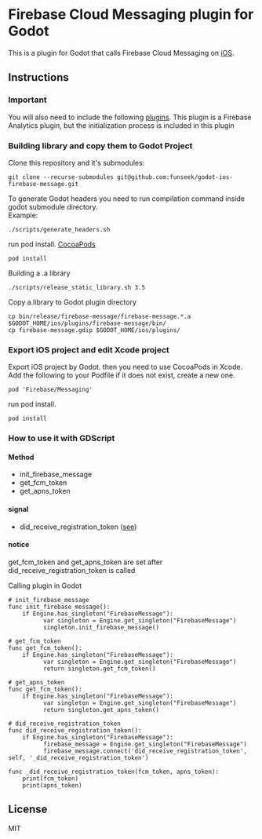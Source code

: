 # Firebase Cloud Messaging plugin for Godot
This is a plugin for Godot that calls Firebase Cloud Messaging on [iOS](https://firebase.google.com/docs/cloud-messaging/ios/client).

## Instructions

### Important
You will also need to include the following [plugins](https://github.com/funseek/godot-ios-firebase-analytics). This plugin is a Firebase Analytics plugin, but the initialization process is included in this plugin

### Building library and copy them to Godot Project
Clone this repository and it's submodules:
```
git clone --recurse-submodules git@github.com:funseek/godot-ios-firebase-message.git
```

To generate Godot headers you need to run compilation command inside godot submodule directory.   
Example:
```
./scripts/generate_headers.sh
```

run pod install. [CocoaPods](https://cocoapods.org/)
```
pod install
```

Building a .a library
```
./scripts/release_static_library.sh 3.5
```

Copy a.library to Godot plugin directory
```
cp bin/release/firebase-message/firebase-message.*.a $GODOT_HOME/ios/plugins/firebase-message/bin/
cp firebase-message.gdip $GODOT_HOME/ios/plugins/
```


### Export iOS project and edit Xcode project
Export iOS project by Godot. then you need to use CocoaPods in Xcode. Add the following to your Podfile if it does not exist, create a new one.
```
pod 'Firebase/Messaging'
```

run pod install.
```
pod install
```

### How to use it with GDScript

#### Method
* init_firebase_message
* get_fcm_token
* get_apns_token
#### signal
* did_receive_registration_token ([see](https://firebase.google.com/docs/cloud-messaging/ios/client?hl=en#monitor-token-refresh))

#### notice
get_fcm_token and get_apns_token are set after did_receive_registration_token is called

Calling plugin in Godot
```gdscript
# init_firebase_message
func init_firebase_message():
	if Engine.has_singleton("FirebaseMessage"):
		  var singleton = Engine.get_singleton("FirebaseMessage")
		  singleton.init_firebase_message()

# get_fcm_token
func get_fcm_token():
	if Engine.has_singleton("FirebaseMessage"):
		  var singleton = Engine.get_singleton("FirebaseMessage")
		  return singleton.get_fcm_token()

# get_apns_token
func get_fcm_token():
	if Engine.has_singleton("FirebaseMessage"):
		  var singleton = Engine.get_singleton("FirebaseMessage")
		  return singleton.get_apns_token()
		
# did_receive_registration_token
func did_receive_registration_token():
	if Engine.has_singleton("FirebaseMessage"):
		  firebase_message = Engine.get_singleton("FirebaseMessage")
		  firebase_message.connect('did_receive_registration_token', self, '_did_receive_registration_token')

func _did_receive_registration_token(fcm_token, apns_token):
	print(fcm_token)
	print(apns_token)
```

## License
MIT
